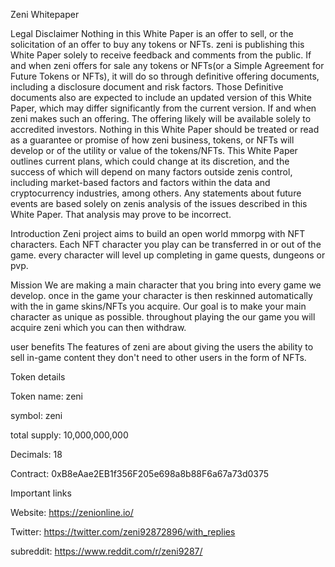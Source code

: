 Zeni
Whitepaper 





Legal Disclaimer 
Nothing in this White Paper is an offer to sell, or the solicitation of an offer to buy any tokens or NFTs. zeni is publishing this White Paper solely to receive feedback and comments from the public. If and when zeni offers for sale any tokens or NFTs(or a Simple Agreement for Future Tokens or NFTs), it will do so through definitive offering documents, including a disclosure document and risk factors. Those Definitive documents also are expected to include an updated version of this White Paper, which may differ significantly from the current version. If and when zeni makes such an offering. The offering likely will be available solely to accredited investors.
Nothing in this White Paper should be treated or read as a guarantee or promise of how zeni business, tokens, or NFTs will develop or of the utility or value of the tokens/NFTs. This White Paper outlines current plans, which could change at its discretion, and the success of which will depend on many factors outside zenis control, including market-based factors and factors within the data and cryptocurrency industries, among others. Any statements about future events are based solely on zenis analysis of the issues described in this White Paper. That analysis may prove to be incorrect.


Introduction
Zeni project aims to build an open world mmorpg with NFT characters. Each NFT character you play can be transferred in or out of the game.
every character will level up completing in game quests, dungeons or pvp.

Mission
We are making a main character that you bring into every game we develop. once in the game your character is then reskinned automatically with
the in game skins/NFTs you acquire. Our goal is to make your main character as unique as possible. throughout playing the our game you will acquire  zeni
which you can then withdraw. 

user benefits
The features of zeni are about giving the users the ability to sell in-game content they don't need to other users in the form of NFTs.











Token details 

Token name: zeni

symbol: zeni

total supply: 10,000,000,000

Decimals: 18

Contract: 0xB8eAae2EB1f356F205e698a8b88F6a67a73d0375

Important links 

Website: https://zenionline.io/

Twitter: https://twitter.com/zeni92872896/with_replies

subreddit: https://www.reddit.com/r/zeni9287/

